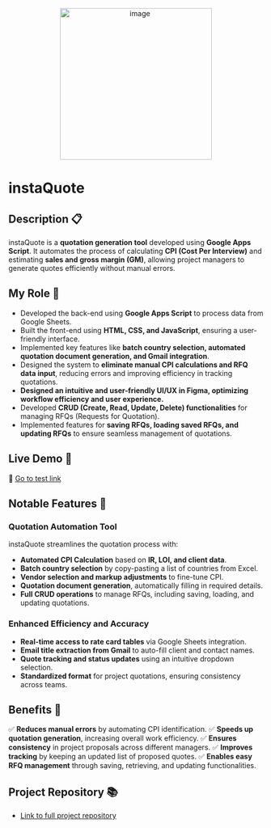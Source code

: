 <p align="center"><img width="300" alt="image" src="https://github.com/user-attachments/assets/f3ffaacd-64ea-435b-ba8c-c52391603026" /></p>

# instaQuote

## Description 📋
instaQuote is a **quotation generation tool** developed using **Google Apps Script**. It automates the process of calculating **CPI (Cost Per Interview)** and estimating **sales and gross margin (GM)**, allowing project managers to generate quotes efficiently without manual errors.

## My Role 🙋
- Developed the back-end using **Google Apps Script** to process data from Google Sheets.
- Built the front-end using **HTML, CSS, and JavaScript**, ensuring a user-friendly interface.
- Implemented key features like **batch country selection, automated quotation document generation, and Gmail integration**.
- Designed the system to **eliminate manual CPI calculations and RFQ data input**, reducing errors and improving efficiency in tracking quotations.
- **Designed an intuitive and user-friendly UI/UX in Figma, optimizing workflow efficiency and user experience.**
- Developed **CRUD (Create, Read, Update, Delete) functionalities** for managing RFQs (Requests for Quotation).
- Implemented features for **saving RFQs, loading saved RFQs, and updating RFQs** to ensure seamless management of quotations.

## Live Demo 🎥
🔗 [Go to test link](https://script.google.com/macros/s/AKfycbzR4C6JvphST5AY-i8Gzpv1ECapoC0pwl4Xyv8qx4i2Mv8sIO8chVT4fKumq_VCIVr4/exec)

## Notable Features 🌟
### **Quotation Automation Tool**
instaQuote streamlines the quotation process with:
- **Automated CPI Calculation** based on **IR, LOI, and client data**.
- **Batch country selection** by copy-pasting a list of countries from Excel.
- **Vendor selection and markup adjustments** to fine-tune CPI.
- **Quotation document generation**, automatically filling in required details.
- **Full CRUD operations** to manage RFQs, including saving, loading, and updating quotations.

### **Enhanced Efficiency and Accuracy**
- **Real-time access to rate card tables** via Google Sheets integration.
- **Email title extraction from Gmail** to auto-fill client and contact names.
- **Quote tracking and status updates** using an intuitive dropdown selection.
- **Standardized format** for project quotations, ensuring consistency across teams.

## Benefits 🚀
✅ **Reduces manual errors** by automating CPI identification.
✅ **Speeds up quotation generation**, increasing overall work efficiency.
✅ **Ensures consistency** in project proposals across different managers.
✅ **Improves tracking** by keeping an updated list of proposed quotes.
✅ **Enables easy RFQ management** through saving, retrieving, and updating functionalities.

## Project Repository 📚
- [Link to full project repository](https://github.com/hyun08231996/instaQuote/tree/main/apps-script)

